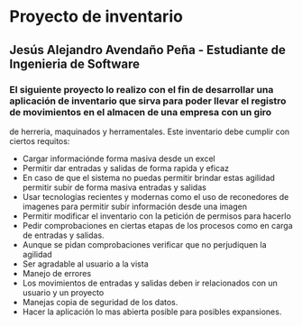 # Proyecto de inventario
## Jesús Alejandro Avendaño Peña - Estudiante de Ingenieria de Software
### El siguiente proyecto lo realizo con el fin de desarrollar una aplicación de inventario que sirva para poder llevar el registro de movimientos en el almacen de una empresa con un giro
de herreria, maquinados y herramentales. Este inventario debe cumplir con ciertos requitos:
- Cargar informaciónde forma masiva desde un excel
- Permitir dar entradas y salidas de forma rapida y eficaz
- En caso de que el sistema no puedas permitir brindar estas agilidad permitir subir de forma masiva entradas y salidas
- Usar tecnologías recientes y modernas como el uso de reconedores de imagenes para permitir subir información desde una imagen
- Permitir modificar el inventario con la petición de permisos para hacerlo
- Pedir comprobaciones en ciertas etapas de los procesos como en carga de entradas y salidas.
- Aunque se pidan comprobaciones verificar que no perjudiquen la agilidad
- Ser agradable al usuario a la vista
- Manejo de errores
- Los movimientos de entradas y salidas deben ir relacionados con un usuario y un proyecto
- Manejas copia de seguridad de los datos.
- Hacer la aplicación lo mas abierta posible para posibles expansiones.
 
